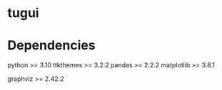 # tugui

# Dependencies
python >= 3.10
ttkthemes >= 3.2.2
pandas >= 2.2.2
matplotlib >= 3.8.1

graphviz >= 2.42.2



